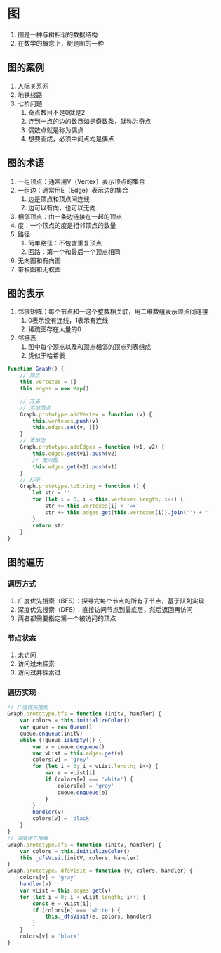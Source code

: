 # 图

1. 图是一种与树相似的数据结构
2. 在数学的概念上，树是图的一种

## 图的案例

1. 人际关系网
2. 地铁线路
3. 七桥问题
    1. 奇点数目不是0就是2
    2. 连到一点的边的数目如是奇数条，就称为奇点
    3. 偶数点就是称为偶点
    4. 想要画成，必须中间点均是偶点

## 图的术语

1. 一组顶点：通常用V（Vertex）表示顶点的集合
2. 一组边：通常用E（Edge）表示边的集合
    1. 边是顶点和顶点间连线
    2. 边可以有向，也可以无向
3. 相邻顶点：由一条边链接在一起的顶点
4. 度：一个顶点的度是相邻顶点的数量
5. 路径
    1. 简单路径：不包含重复顶点
    2. 回路：第一个和最后一个顶点相同
6. 无向图和有向图
7. 带权图和无权图

## 图的表示

1. 邻接矩阵：每个节点和一这个整数相关联，用二维数组表示顶点间连接
    1. 0表示没有连线，1表示有连线
    2. 稀疏图存在大量的0
2. 邻接表
    1. 图中每个顶点以及和顶点相邻的顶点列表组成
    2. 类似于哈希表

```js
function Graph() {
    // 顶点
    this.vertexes = []
    this.edges = new Map()

    // 方法
    // 添加顶点
    Graph.prototype.addVertex = function (v) {
        this.vertexes.push(v)
        this.edges.set(v, [])
    }
    // 添加边
    Graph.prototype.addEdges = function (v1, v2) {
        this.edges.get(v1).push(v2)
        // 无向图
        this.edges.get(v2).push(v1)
    }
    // 打印
    Graph.prototype.toString = function () {
        let str = ''
        for (let i = 0; i < this.vertexes.length; i++) {
            str += this.vertexes[i] + '=>'
            str += this.edges.get(this.vertexes[i]).join('') + ' '
        }
        return str
    }
}
```

## 图的遍历

### 遍历方式

1. 广度优先搜索（BFS）：探寻完每个节点的所有子节点，基于队列实现
2. 深度优先搜索（DFS）：直接访问节点到最底层，然后返回再访问
3. 两者都需要指定第一个被访问的顶点

### 节点状态

1. 未访问
2. 访问过未探索
3. 访问过并探索过

### 遍历实现

```js
// 广度优先搜索
Graph.prototype.bfs = function (initV, handler) {
    var colors = this.initializeColor()
    var queue = new Queue()
    queue.enqueue(initV)
    while (!queue.isEmpty()) {
        var v = queue.dequeue()
        var vList = this.edges.get(v)
        colors[v] = 'grey'
        for (let i = 0; i < vList.length; i++) {
            var e = vList[i]
            if (colors[e] === 'white') {
                colors[e] = 'grey'
                queue.enqueue(e)
            }
        }
        handler(v)
        colors[v] = 'black'
    }
}
// 深度优先搜索
Graph.prototype.dfs = function (initV, handler) {
    var colors = this.initializeColor()
    this._dfsVisit(initV, colors, handler)
}
Graph.prototype._dfsVisit = function (v, colors, handler) {
    colors[v] = 'gray'
    handler(v)
    var vList = this.edges.get(v)
    for (let i = 0; i < vList.length; i++) {
        const e = vList[i];
        if (colors[e] === 'white') {
            this._dfsVisit(e, colors, handler)
        }
    }
    colors[v] = 'black'
}
```
